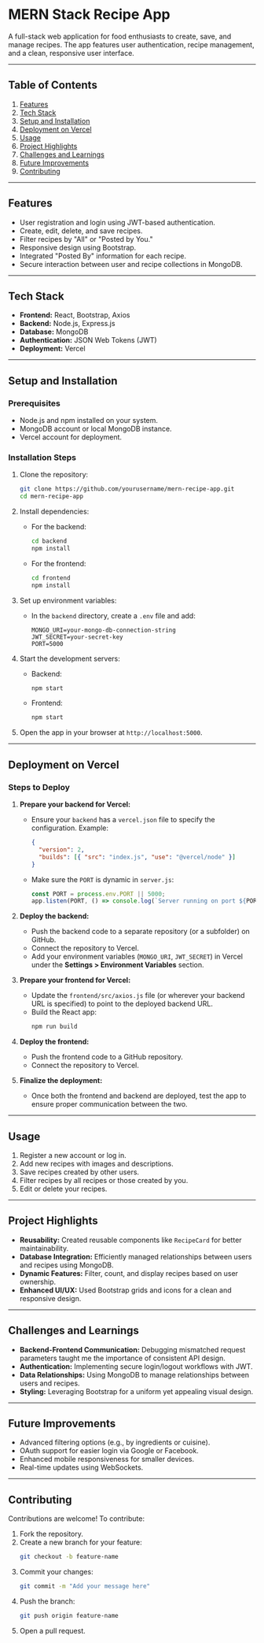 # **MERN Stack Recipe App**

A full-stack web application for food enthusiasts to create, save, and manage recipes. The app features user authentication, recipe management, and a clean, responsive user interface.

---

## **Table of Contents**

1. [Features](#features)
2. [Tech Stack](#tech-stack)
3. [Setup and Installation](#setup-and-installation)
4. [Deployment on Vercel](#deployment-on-vercel)
5. [Usage](#usage)
6. [Project Highlights](#project-highlights)
7. [Challenges and Learnings](#challenges-and-learnings)
8. [Future Improvements](#future-improvements)
9. [Contributing](#contributing)

---

## **Features**

- User registration and login using JWT-based authentication.
- Create, edit, delete, and save recipes.
- Filter recipes by "All" or "Posted by You."
- Responsive design using Bootstrap.
- Integrated "Posted By" information for each recipe.
- Secure interaction between user and recipe collections in MongoDB.

---

## **Tech Stack**

- **Frontend:** React, Bootstrap, Axios
- **Backend:** Node.js, Express.js
- **Database:** MongoDB
- **Authentication:** JSON Web Tokens (JWT)
- **Deployment:** Vercel

---

## **Setup and Installation**

### **Prerequisites**

- Node.js and npm installed on your system.
- MongoDB account or local MongoDB instance.
- Vercel account for deployment.

### **Installation Steps**

1. Clone the repository:

   ```bash
   git clone https://github.com/yourusername/mern-recipe-app.git
   cd mern-recipe-app
   ```

2. Install dependencies:

   - For the backend:
     ```bash
     cd backend
     npm install
     ```
   - For the frontend:
     ```bash
     cd frontend
     npm install
     ```

3. Set up environment variables:

   - In the `backend` directory, create a `.env` file and add:
     ```env
     MONGO_URI=your-mongo-db-connection-string
     JWT_SECRET=your-secret-key
     PORT=5000
     ```

4. Start the development servers:

   - Backend:
     ```bash
     npm start
     ```
   - Frontend:
     ```bash
     npm start
     ```

5. Open the app in your browser at `http://localhost:5000`.

---

## **Deployment on Vercel**

### **Steps to Deploy**

1. **Prepare your backend for Vercel:**

   - Ensure your `backend` has a `vercel.json` file to specify the configuration. Example:
     ```json
     {
       "version": 2,
       "builds": [{ "src": "index.js", "use": "@vercel/node" }]
     }
     ```
   - Make sure the `PORT` is dynamic in `server.js`:
     ```js
     const PORT = process.env.PORT || 5000;
     app.listen(PORT, () => console.log(`Server running on port ${PORT}`));
     ```

2. **Deploy the backend:**

   - Push the backend code to a separate repository (or a subfolder) on GitHub.
   - Connect the repository to Vercel.
   - Add your environment variables (`MONGO_URI`, `JWT_SECRET`) in Vercel under the **Settings > Environment Variables** section.

3. **Prepare your frontend for Vercel:**

   - Update the `frontend/src/axios.js` file (or wherever your backend URL is specified) to point to the deployed backend URL.
   - Build the React app:
     ```bash
     npm run build
     ```

4. **Deploy the frontend:**

   - Push the frontend code to a GitHub repository.
   - Connect the repository to Vercel.

5. **Finalize the deployment:**
   - Once both the frontend and backend are deployed, test the app to ensure proper communication between the two.

---

## **Usage**

1. Register a new account or log in.
2. Add new recipes with images and descriptions.
3. Save recipes created by other users.
4. Filter recipes by all recipes or those created by you.
5. Edit or delete your recipes.

---

## **Project Highlights**

- **Reusability:** Created reusable components like `RecipeCard` for better maintainability.
- **Database Integration:** Efficiently managed relationships between users and recipes using MongoDB.
- **Dynamic Features:** Filter, count, and display recipes based on user ownership.
- **Enhanced UI/UX:** Used Bootstrap grids and icons for a clean and responsive design.

---

## **Challenges and Learnings**

- **Backend-Frontend Communication:** Debugging mismatched request parameters taught me the importance of consistent API design.
- **Authentication:** Implementing secure login/logout workflows with JWT.
- **Data Relationships:** Using MongoDB to manage relationships between users and recipes.
- **Styling:** Leveraging Bootstrap for a uniform yet appealing visual design.

---

## **Future Improvements**

- Advanced filtering options (e.g., by ingredients or cuisine).
- OAuth support for easier login via Google or Facebook.
- Enhanced mobile responsiveness for smaller devices.
- Real-time updates using WebSockets.

---

## **Contributing**

Contributions are welcome! To contribute:

1. Fork the repository.
2. Create a new branch for your feature:
   ```bash
   git checkout -b feature-name
   ```
3. Commit your changes:
   ```bash
   git commit -m "Add your message here"
   ```
4. Push the branch:
   ```bash
   git push origin feature-name
   ```
5. Open a pull request.
